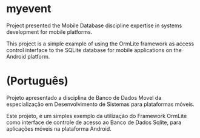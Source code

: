 # myevent

Project presented the Mobile Database discipline expertise in systems development for mobile platforms.

This project is a simple example of using the OrmLite framework as access control interface to the SQLite database for mobile applications on the Android platform.

# (Português)

Projeto apresentado a disciplina de Banco de Dados Movel da especialização em Desenvolvimento de Sistemas para plataformas móveis.

Este projeto, é um simples exemplo da utilização do Framework OrmLite como interface de controle de acesso ao Banco de Dados Sqlite, para aplicações móveis na plataforma Android.
